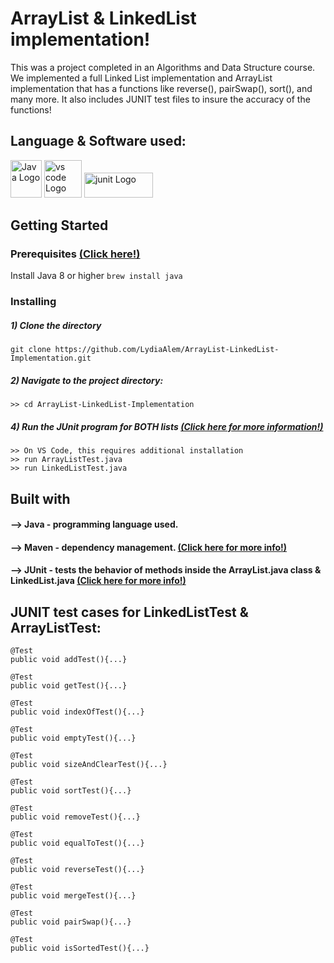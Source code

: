 # ArrayList & LinkedList implementation!

This was a project completed in an Algorithms and Data Structure course. We implemented a full Linked 
List implementation and ArrayList implementation that has a functions like reverse(), pairSwap(), 
sort(), and many more. It also includes JUNIT test files to insure the accuracy of the functions!

## Language & Software used:

<img src="https://github.com/LydiaAlem/Fractal-Drawer/assets/107647071/dc301497-f0c2-4c30-851d-6421b30ff04f" alt="Java Logo" width="50" height="60">

<img src="https://github.com/LydiaAlem/Assembly-LCD-Clock/assets/107647071/06ac4f62-e026-45bc-8292-adb29cfd6c59" alt="vs code Logo" width="60" height="60"> 

<img src="https://github.com/LydiaAlem/ArrayList-LinkedList-Implementation/assets/107647071/c3454607-e62f-4767-bc66-0667f244e401" alt="junit Logo" width="110" height="40"> 

## Getting Started
                
### Prerequisites [(Click here!)](https://code.visualstudio.com/docs/java/java-tutorial)

Install Java 8 or higher
```brew install java```
        
### Installing
##### 1) Clone the directory
    git clone https://github.com/LydiaAlem/ArrayList-LinkedList-Implementation.git
           
         
##### 2) Navigate to the project directory:
    >> cd ArrayList-LinkedList-Implementation
                
##### 4) Run the JUnit program for BOTH lists [(Click here for more information!)](https://code.visualstudio.com/docs/java/java-debugging)
    >> On VS Code, this requires additional installation 
    >> run ArrayListTest.java
    >> run LinkedListTest.java
        
## Built with

#### --> Java - programming language used. 
#### --> Maven - dependency management. [(Click here for more info!)](https://spring.io/guides/gs/maven/)
#### --> JUnit - tests the behavior of methods inside the ArrayList.java class & LinkedList.java [(Click here for more info!)](https://code.visualstudio.com/docs/java/java-testing)
    
 
## JUNIT test cases for LinkedListTest & ArrayListTest: 
    
    @Test
    public void addTest(){...}
        
    @Test
    public void getTest(){...}
        
    @Test
    public void indexOfTest(){...}
        
    @Test
    public void emptyTest(){...}
        
    @Test 
    public void sizeAndClearTest(){...}
    
    @Test 
    public void sortTest(){...}
    
    @Test
    public void removeTest(){...}
    
    @Test
    public void equalToTest(){...}
    
    @Test
    public void reverseTest(){...}
    
    @Test
    public void mergeTest(){...}
    
    @Test
    public void pairSwap(){...}
    
    @Test
    public void isSortedTest(){...}
